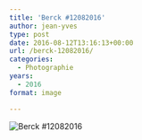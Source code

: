 ```yaml
---
title: 'Berck #12082016'
author: jean-yves
type: post
date: 2016-08-12T13:16:13+00:00
url: /berck-12082016/
categories:
  - Photographie
years:
  - 2016
format: image

---
```

![Berck #12082016](./iPhone_29072016_143147-2.jpg)